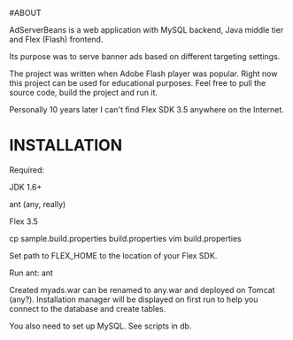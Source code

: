 #ABOUT

AdServerBeans is a web application with MySQL backend, Java middle tier and Flex (Flash) frontend.

Its purpose was to serve banner ads based on different targeting settings. 

The project was written when Adobe Flash player was popular. Right now this project can be used for educational purposes.
Feel free to pull the source code, build the project and run it. 

Personally 10 years later I can't find Flex SDK 3.5 anywhere on the Internet.

# INSTALLATION

Required:

JDK 1.6+

ant (any, really)

Flex 3.5

cp sample.build.properties build.properties
vim build.properties

Set path to FLEX_HOME to the location of your Flex SDK.

Run ant:
ant

Created myads.war can be renamed to any.war and deployed on Tomcat (any?).
Installation manager will be displayed on first run to help you connect to the database and create tables.

You also need to set up MySQL. See scripts in db.